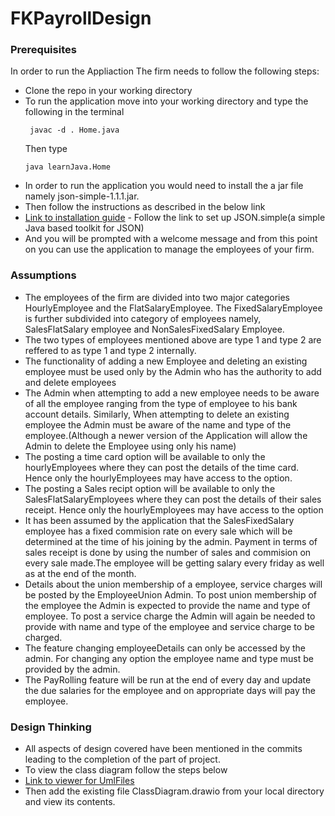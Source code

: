 # FKPayrollDesign

### Prerequisites

In order to run the Appliaction The firm needs to follow the following steps:
* Clone the repo in your working directory
* To run the application move into your working directory and type the 
   following in the terminal  
   ```
    javac -d . Home.java
    ```
    Then type
    ```
    java learnJava.Home
    ```
* In order to run the application you would need to install the a jar file
    namely json-simple-1.1.1.jar.
* Then follow the instructions as described in the below link
* [Link to installation guide](https://www.tutorialspoint.com/json_simple/json_simple_quick_guide.htm) - Follow the link to set up JSON.simple(a simple Java based toolkit for JSON) 
* And you will be prompted with a welcome message and from this point on 
    you can use the application to manage the employees of your firm.



### Assumptions

*  The employees of the firm are divided into two major categories 
    HourlyEmployee and the FlatSalaryEmployee. The FixedSalaryEmployee
    is further subdivided into category of employees namely, 
    SalesFlatSalary employee and NonSalesFixedSalary Employee.
*  The two types of employees mentioned above are type 1 and type 2
    are reffered to as type 1 and type 2 internally.      
*  The functionality of adding a new Employee and deleting an existing  
    employee must be used only by the Admin who has the authority to add and delete employees
* The Admin when attempting to add a new employee needs to be aware of
    all the employee ranging from the type of employee to his bank account details. Similarly, When attempting to delete an existing employee the
    Admin must be aware of the name and type of the employee.(Although a newer version of the Application will allow the Admin to delete the Employee using only his name)
*  The posting a time card option will be available to only the
    hourlyEmployees where they can post the details of the time card. Hence
    only the hourlyEmployees may have access to the option.
*  The posting a Sales recipt option will be available to only the
    SalesFlatSalaryEmployees where they can post the details of their sales receipt. Hence only the hourlyEmployees may have access to the option
*  It has been assumed by the application that the SalesFixedSalary employee
    has a fixed commision rate on every sale which will be determined at the time of his joining by the admin. Payment in terms of sales receipt is done by using the number of sales and commision on every sale made.The employee will be getting salary every friday as well as at the end of
    the month.
*  Details about the union membership of a employee, service charges will
    be posted by the EmployeeUnion Admin. To post union membership of the 
    employee the Admin is expected to provide the name and type of employee. To post a service charge the Admin will again be needed to provide with
    name and type of the employee and service charge to be charged.
*  The feature changing employeeDetails can only be accessed by the
    admin. For changing any option the employee name and type must be provided by the admin.
*  The PayRolling feature will be run at the end of every day and 
    update the due salaries for the employee and on appropriate days will pay the employee.           

### Design Thinking 
* All aspects of design covered have been mentioned in the commits leading
    to the completion of the part of project.
*   To view the class diagram follow the steps below
* [Link to viewer for UmlFiles](https://www.tutorialspoint.com/json_simple/json_simple_quick_guide.htm)
* Then add the existing file ClassDiagram.drawio from your local directory
and view its contents. 